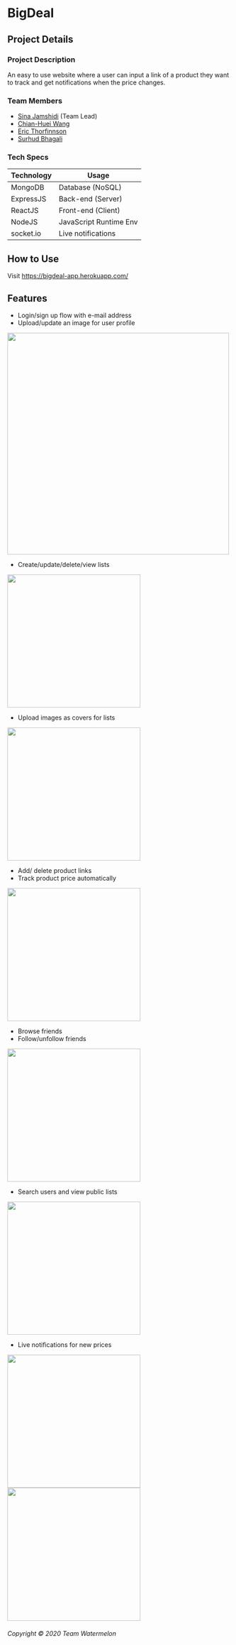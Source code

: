 # BigDeal
## Project Details
### Project Description
An easy to use website where a user can input a link of a product they want to track and get notifications when the price changes.
### Team Members
* [Sina Jamshidi](https://github.com/sina-jamshidi) (Team Lead)
* [Chian-Huei Wang](https://github.com/ChianHuei)
* [Eric Thorfinnson](https://github.com/Ethorf)
* [Surhud Bhagali](https://github.com/surhud004)
### Tech Specs
Technology | Usage
---------- | ------
MongoDB    | Database (NoSQL)
ExpressJS  | Back-end (Server)
ReactJS    | Front-end (Client)
NodeJS     | JavaScript Runtime Env
socket.io  | Live notifications

## How to Use
Visit https://bigdeal-app.herokuapp.com/



## Features
* Login/sign up flow with e-mail address
* Upload/update an image for user profile

<img src="https://team-watermelon-irene-719.s3-us-west-1.amazonaws.com/landing_page.png" width="500">

* Create/update/delete/view lists

<img src="https://team-watermelon-irene-719.s3-us-west-1.amazonaws.com/shopping_lists.png" width="300">

* Upload images as covers for lists

<img src="https://team-watermelon-irene-719.s3-us-west-1.amazonaws.com/create_new_list.png" width="300">

* Add/ delete product links
* Track product price automatically

<img src="https://team-watermelon-irene-719.s3-us-west-1.amazonaws.com/products_list.png" width="300">

* Browse friends
* Follow/unfollow friends

<img src="https://team-watermelon-irene-719.s3-us-west-1.amazonaws.com/friends.png" width="300">

* Search users and view public lists

<img src="https://team-watermelon-irene-719.s3-us-west-1.amazonaws.com/search_users.png" width="300">

* Live notifications for new prices

<img src="https://team-watermelon-irene-719.s3-us-west-1.amazonaws.com/notifications_page.png" width="300"><img src="https://team-watermelon-irene-719.s3-us-west-1.amazonaws.com/notifications.png" width="300">

###### Copyright &copy; 2020 Team Watermelon
